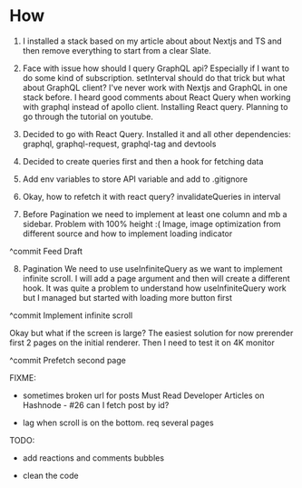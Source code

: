 # How

1. I installed a stack based on my article about about Nextjs and TS and then remove everything to start from a clear Slate.

2. Face with issue how should I query GraphQL api? Especially if I want to do some kind of subscription. setInterval should do that trick but what about GraphQL client? I've never work with Nextjs and GraphQL in one stack before. I heard good comments about React Query when working with graphql instead of apollo client. Installing React query. Planning to go through the tutorial on youtube.

3. Decided to go with React Query. Installed it and all other dependencies: graphql, graphql-request, graphql-tag and devtools

4. Decided to create queries first and then a hook for fetching data
5. Add env variables to store API variable and add to .gitignore
6. Okay, how to refetch it with react query? invalidateQueries in interval
7. Before Pagination we need to implement at least one column and mb a sidebar. Problem with 100% height :( Image, image optimization from different source and how to implement loading indicator

^commit Feed Draft

8. Pagination
   We need to use useInfiniteQuery as we want to implement infinite scroll.
   I will add a page argument and then will create a different hook.
   It was quite a problem to understand how useInfiniteQuery work but I managed but started with loading more button first

^commit Implement infinite scroll

Okay but what if the screen is large? The easiest solution for now prerender first 2 pages on the initial renderer. Then I need to test it on 4K monitor

^commit Prefetch second page

FIXME:

- sometimes broken url for posts
  Must Read Developer Articles on Hashnode - #26
  can I fetch post by id?

- lag when scroll is on the bottom. req several pages

TODO:

- add reactions and comments bubbles

- clean the code

